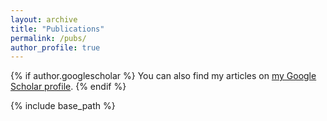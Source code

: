 ```yaml
---
layout: archive
title: "Publications"
permalink: /pubs/
author_profile: true
---
```


{% if author.googlescholar %}
  You can also find my articles on <a href="{{author.googlescholar}}">my Google Scholar profile</a>.
{% endif %}

{% include base_path %}


<script src="https://bibbase.org/show?bib=https%3A%2F%2Fbibbase.org%2Fnetwork%2Ffiles%Ed9hTvcceXA9JGsAe3&commas=true&jsonp=1"></script>
